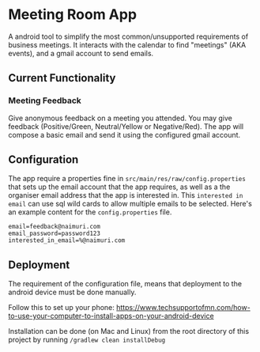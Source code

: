 # Meeting Room App

A android tool to simplify the most common/unsupported requirements of business meetings.
It interacts with the calendar to find "meetings" (AKA events), and a gmail account to send emails.

## Current Functionality

### Meeting Feedback
Give anonymous feedback on a meeting you attended. You may give feedback
(Positive/Green, Neutral/Yellow or Negative/Red). The app will compose a basic email and send it
using the configured gmail account.

## Configuration
The app require a properties fine in `src/main/res/raw/config.properties` that sets up the email
account that the app requires, as well as a the organiser email address that the app is interested
in. This `interested in email` can use sql wild cards to allow multiple emails to be selected.
Here's an example content for the `config.properties` file.

```
email=feedback@naimuri.com
email_password=password123
interested_in_email=%@naimuri.com
```

## Deployment
The requirement of the configuration file, means that deployment to the android device must be done
manually.

Follow this to set up your phone:
https://www.techsupportofmn.com/how-to-use-your-computer-to-install-apps-on-your-android-device

Installation can be done (on Mac and Linux) from the root directory of this project by running
`/gradlew clean installDebug`
